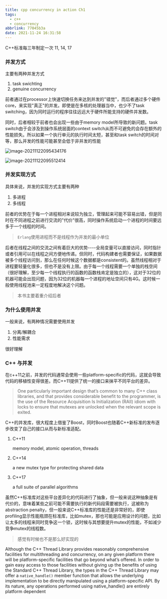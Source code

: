 ```yaml
---
title: cpp concurrency in action Ch1
tags:
  - c++
  - concurrency
abbrlink: 77045b3a
date: 2021-11-24 16:31:58
---
```



C++标准每三年制定一次
11, 14, 17



### 并发方式

主要有两种并发方式
1. task swichting
2. genuine concurrency

<!--more-->

前者通过在processor上快速切换任务来达到并发的"错觉"，而后者通过多个硬件core，来实现"真正"的并发。即使是在多核的处理器当中，也少不了task switching，因为同时运行的程序往往远远大于硬件所能支持的硬件并发数。

同时，后者相较于前者也会出现一些由于memory model所导致的新问题。task switch由于会涉及到操作系统层面的context switch从而不可避免的会存在额外的性能损失。所以如果一个执行单元的执行时间太短，甚至和task switch的时间对等，那么并发的性能可能甚至会低于非并发的性能

![image-20211122095434176](image-20211122095434176.png)

![image-20211122095512414](image-20211122095512414.png)



### 并发实现方式

具体来说，并发的实现方式主要有两种

1. 多进程
2. 多线程

前者的优势在于每一个进程相对来说较为独立，管理起来可能不容易出错，但是同时在不同进程之前进行交流的"代价"很高，同时操作系统启动一个进程的时间要远多于一个线程的时间。

> `Erlang`使用进程而不是线程作为并发的最小单位

后者在线程之间的交流之间有着巨大的优势----全局变量可以直接访问，同时指针或者引用可以在线程之间方便地传递。但同时，代码构建者也需要保证，如果数据被多个线程访问到，那么在任何时候这个数据都是consistent的。虽然线程相对于进程要轻量化很多，但也不是没有上限。由于每一个线程需要一个单独的栈空间（很好理解，至少每一个线程执行的函数的函数栈肯定是独立的），这对于32位的机器可能会出现问题，因为32位的机器每一个进程的地址空间只有4G。这时候一般使用线程池来一定程度地解决这个问题。

> 本书主要着重介绍后者



### 为什么使用并发

一般来说，有两种情况需要使用并发

1. 分离/解耦合
2. 性能需求

很好理解



### C++ 与并发

在c++11之前，并发的代码通常会使用一些platform-specific的代码，这就会导致代码的移植性变得很差。而C++11提供了统一的接口来抹平不同平台的差异。

> One particularly important design that’s common to many C++ class libraries, and that provides considerable benefit to the programmer, is the use of the Resource Acquisition Is Initialization (RAII) idiom with locks to ensure that mutexes are unlocked when the relevant scope is exited.

C++的并发库，很大程度上借鉴了Boost，同时Boost也随着C++新标准的发布逐步改变了自己的接口从而与新标准适配。

1. C++11

   memory model, atomic operation, threads

2. C++14

   a new mutex type for protecting shared data

3. C++17

   a full suite of parallel algorithms

虽然C++标准库对这些平台差异化的代码进行了抽象，但一般来说这种抽象是有代价的，意味着某些之前可能不需要执行的新代码段需要被执行，这被称为abstraction penalty，但一般来说C++标准库的性能还是非常好的，即使profiling显示性能瓶颈在标准库，比如mutex，那也可能是应用设计的问题，比如让太多的线程来同时竞争这一个锁，这时候与其想要提升mutex的性能，不如减少竞争mutex的线程数。

> 感觉有时候也不是那么好实现的



Although the C++ Thread Library provides reasonably comprehensive facilities for multithreading and concurrency, on any given platform there will be platform-specific facilities that go beyond what’s offered. In order to gain easy access to those facilities without giving up the benefits of using the Standard C++ Thread Library, the types in the C++ Thread Library may offer a `native_handle()` member function that allows the underlying implementation to be directly manipulated using a platform-specific API. By its nature, any operations performed using native_handle() are entirely platform dependent
